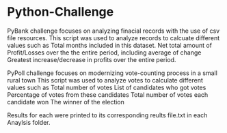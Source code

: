 # Python-Challenge

PyBank challenge focuses on analyzing finacial records with the use of csv file resources. 
This script was used to analyze records to calcuate different values such as
      Total months included in this dataset. 
      Net total amount of Profit/Losses over the the entire period, including average of change
      Greatest increase/decrease in profits over the entire period. 

PyPoll challenge focuses on modernizing vote-counting process in a small rural town
This script was used to analyze votes to calculate different values such as
      Total number of votes
      List of candidates who got votes
      Percentage of votes from these candidates
      Total number of votes each candidate won
      The winner of the election

Results for each were printed to its corresponding reults file.txt in each Anaylsis folder. 

